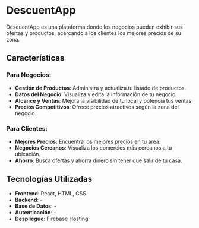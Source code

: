 # DescuentApp

DescuentApp es una plataforma donde los negocios pueden exhibir sus ofertas y productos, acercando a los clientes los mejores precios de su zona.

## Características

### Para Negocios:
- **Gestión de Productos**: Administra y actualiza tu listado de productos.
- **Datos del Negocio**: Visualiza y edita la información de tu negocio.
- **Alcance y Ventas**: Mejora la visibilidad de tu local y potencia tus ventas.
- **Precios Competitivos**: Ofrece precios atractivos según la zona del negocio.

### Para Clientes:
- **Mejores Precios**: Encuentra los mejores precios en tu área.
- **Negocios Cercanos**: Visualiza los comercios más cercanos a tu ubicación.
- **Ahorro**: Busca ofertas y ahorra dinero sin tener que salir de tu casa.

## Tecnologías Utilizadas
- **Frontend**: React, HTML, CSS
- **Backend**: -
- **Base de Datos**: -
- **Autenticación**: -
- **Despliegue**: Firebase Hosting